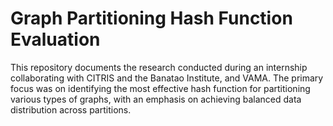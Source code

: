 # Graph Partitioning Hash Function Evaluation

This repository documents the research conducted during an internship collaborating with CITRIS and the Banatao Institute, and VAMA. The primary focus was on identifying the most effective hash function for partitioning various types of graphs, with an emphasis on achieving balanced data distribution across partitions.
